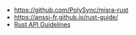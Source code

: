 - https://github.com/PolySync/misra-rust
- https://anssi-fr.github.io/rust-guide/
- [Rust API Guidelines](https://github.com/brson/rust-api-guidelines)
